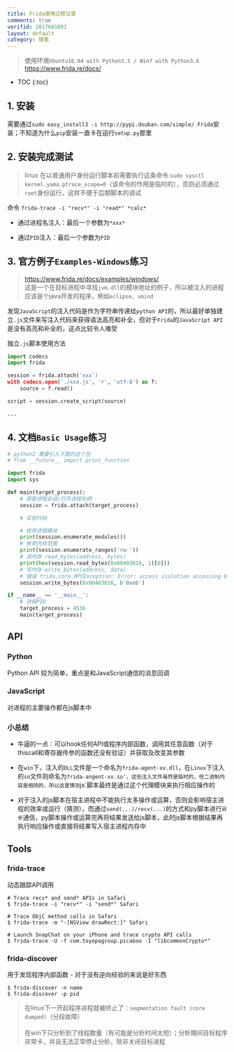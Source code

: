 ```yaml
---
title: Frida使用过程记录
comments: true
verifid: 2017081001
layout: default
category: 随笔
---
```


> 使用环境`Ubuntu16.04 with Python3.5 / Win7 with Python3.6`<br>https://www.frida.re/docs/

* TOC
{:toc}

## 1. 安装

需要通过`sudo easy_install3 -i http://pypi.douban.com/simple/ Frida`安装；不知道为什么`pip`安装一直卡在运行`setup.py`那里

## 2. 安装完成测试

> linux 在以普通用户身份运行脚本前需要执行这条命令:`sudo sysctl kernel.yama.ptrace_scope=0`（该命令的作用是临时的），否则必须通过`root`身份运行，这样不便于后期脚本的调试

命令 `frida-trace -i "recv*" -i "read*" *calc*`

- 通过进程名注入：最后一个参数为`*xxx*`

- 通过`PID`注入：最后一个参数为`PID`

## 3. 官方例子`Examples-Windows`练习

> https://www.frida.re/docs/examples/windows/<br>这是一个在目标进程中寻找`jvm.dll`的模块地址的例子，所以被注入的进程应该是个java开发的程序，例如`eclipse`、`xmind`

发现`JavaScript`的注入代码是作为字符串传递给`python API`的，所以最好单独建立`.js`文件来写注入代码来获得语法高亮和补全，但对于`Frida`的`JavaScript API`是没有高亮和补全的，这点比较令人难受

独立`.js`脚本使用方法

```python
import codecs
import frida

session = frida.attach('xxx`)
with codecs.open('./xxx.js', 'r', 'utf-8') as f:
    source = f.read()

script = session.create_script(source)

...
```

## 4. 文档`Basic Usage`练习

```python
# python2 需要引入下面的这个包
# from __future__ import print_function

import frida
import sys

def main(target_process):
    # 获取进程会话\打开进程句柄
    session = frida.attach(target_process)

    # 实验代码

    # 枚举进程模块
    print(session.enumerate_modules())
    # 枚举内存范围
    print(session.enumerate_ranges('rw-'))
    # 读内存 read_bytes(address, bytes)
    print(hex(session.read_bytes(0x00403616, 1)[0]))
    # 写内存 write_bytes(address, data)
    # 错误 frida.core.RPCException: Error: access violation accessing 0x403616
    session.write_bytes(0x00403616, b'0xeb')    

if __name__ == '__main__':
    # 进程PID
    target_process = 4536
    main(target_process)
```

## API

### Python

Python API 较为简单，重点是和JavaScript通信的消息回调

### JavaScript

对进程的主要操作都在js脚本中

### 小总结

- 牛逼的一点：可以hook任何API或程序内部函数，调用其任意函数（对于thiscall和寄存器传参的函数还没有验证）并获取及改变其参数

- 在`win`下，注入的`DLL`文件是一个命名为`frida-agent-xx.dll`，在`Linux`下注入的`so`文件则命名为`frida-angent-xx.so'，这些注入文件虽然是临时的，但二进制内容是相同的，所以这里猜测`js`脚本最终是通过这个代理模块来执行相应操作的

- 对于注入的js脚本在宿主进程中不能执行太多操作或运算，否则会影响宿主进程的效率或运行（猜测），而通过`send(...)/recv(...)`的方式和py脚本进行`异步`通信，py脚本操作或运算完再将结果发送给js脚本，此时js脚本根据结果再执行响应操作或直接将结果写入宿主进程内存中

## Tools

### frida-trace

动态跟踪API调用

```shell
# Trace recv* and send* APIs in Safari
$ frida-trace -i "recv*" -i "send*" Safari

# Trace ObjC method calls in Safari
$ frida-trace -m "-[NSView drawRect:]" Safari

# Launch SnapChat on your iPhone and trace crypto API calls
$ frida-trace -U -f com.toyopagroup.picaboo -I "libcommonCrypto*"
```

### frida-discover

用于发现程序内部函数 - 对于没有逆向经验的来说是好东西

```shell
$ frida-discover -n name
$ frida-discover -p pid
```

> 在linux下一开起程序进程就被终止了：`segmentation fault (core dumped)`（分段故障）<br><br>在win下只分析到了线程数量（有可能是分析时间太短）；分析期间目标程序非常卡，并且无法正常停止分析，除非关闭目标进程
